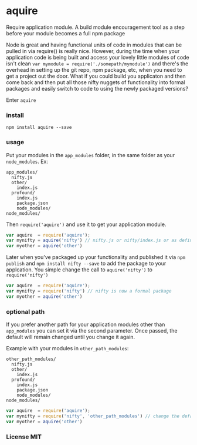# aquire

Require application module. A build module encouragement tool as a step before your module becomes a full npm package

Node is great and having functional units of code in modules that can be pulled in via require() is really nice. However, during the time when your application code is being built and access your lovely little modules of code isn't clean ```var mymodule = require('./somepath/mymodule')``` and there's the overhead in setting up the git repo, npm package, etc, when you need to get a project out the door. What if you could build you applicaton and then come back and then put all those nifty nuggets of functionality into formal packages and easily switch to code to using the newly packaged versions? 

Enter ```aquire```

### install

```npm install aquire --save```

### usage

Put your modules in the ```app_modules``` folder, in the same folder as your ```node_modules```. Ex:

```
app_modules/
  nifty.js
  other/
    index.js
  profound/
    index.js
    package.json
    node_modules/
node_modules/
```

Then ```require('aquire')``` and use it to get your application module.


```js
var aquire  = require('aquire');
var mynifty = aquire('nifty') // nifty.js or nifty/index.js or as defined in nifty/package.json
var myother = aquire('other')
```

Later when you've packaged up your functionality and published it via ```npm publish``` and ```npm install nifty --save``` to add the package to your applcation. You simple change the call to ```aquire('nifty')``` to ```require('nifty')```

```js
var aquire  = require('aquire');
var mynifty = require('nifty') // nifty is now a formal package
var myother = aquire('other')
```

### optional path

If you prefer another path for your application modules other than ```app_modules``` you can set it via the second parameter. Once passed, the default will remain changed until you change it again.

Example with your modules in ```other_path_modules```:

```
other_path_modules/
  nifty.js
  other/
    index.js
  profound/
    index.js
    package.json
    node_modules/
node_modules/
```

```js
var aquire  = require('aquire');
var mynifty = require('nifty', 'other_path_modules') // change the default path on first use
var myother = aquire('other')
```

### License MIT
